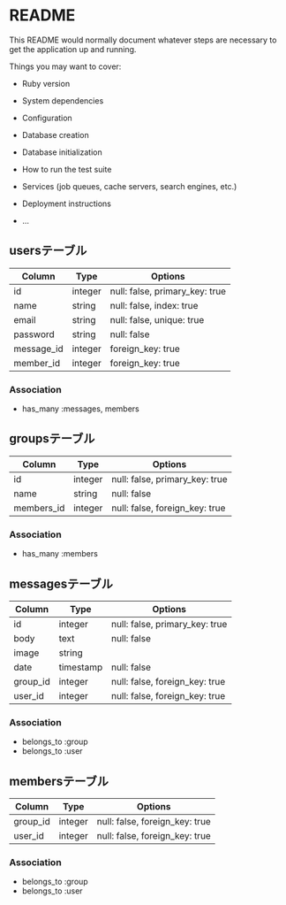 # README

This README would normally document whatever steps are necessary to get the
application up and running.

Things you may want to cover:

* Ruby version

* System dependencies

* Configuration

* Database creation

* Database initialization

* How to run the test suite

* Services (job queues, cache servers, search engines, etc.)

* Deployment instructions

* ...


## usersテーブル

|Column|Type|Options|
|------|----|-------|
|id|integer|null: false, primary_key: true|
|name|string|null: false, index: true|
|email|string|null: false, unique: true|
|password|string|null: false|
|message_id|integer|foreign_key: true|
|member_id|integer|foreign_key: true|

### Association
- has_many :messages, members


## groupsテーブル

|Column|Type|Options|
|------|----|-------|
|id|integer|null: false, primary_key: true|
|name|string|null: false|
|members_id|integer|null: false, foreign_key: true|

### Association
- has_many :members


## messagesテーブル

|Column|Type|Options|
|------|----|-------|
|id|integer|null: false, primary_key: true|
|body|text|null: false|
|image|string||
|date|timestamp|null: false|
|group_id|integer|null: false, foreign_key: true|
|user_id|integer|null: false, foreign_key: true|

### Association
- belongs_to :group
- belongs_to :user


## membersテーブル

|Column|Type|Options|
|------|----|-------|
|group_id|integer|null: false, foreign_key: true|
|user_id|integer|null: false, foreign_key: true|

### Association
- belongs_to :group
- belongs_to :user

